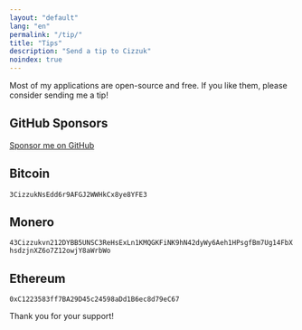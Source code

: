 ```yaml
---
layout: "default"
lang: "en"
permalink: "/tip/"
title: "Tips"
description: "Send a tip to Cizzuk"
noindex: true
---
```


Most of my applications are open-source and free. If you like them, please consider sending me a tip!

## GitHub Sponsors

[Sponsor me on GitHub](https://github.com/sponsors/Cizzuk?frequency=one-time)

## Bitcoin

`3CizzukNsEdd6r9AFGJ2WWHkCx8ye8YFE3`

## Monero

`43Cizzukvn212DYBB5UNSC3ReHsExLn1KMQGKFiNK9hN42dyWy6Aeh1HPsgfBm7Ug14FbXhsdzjnXZ6o7Z12owjY8aWrbWo`

## Ethereum

`0xC1223583ff7BA29D45c24598aDd1B6ec8d79eC67`

Thank you for your support!

